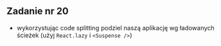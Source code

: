 <!-- _class: time15 -->

## Zadanie nr 20

- wykorzystując code splitting podziel naszą aplikację wg ładowanych ścieżek (użyj `React.lazy` i `<Suspense />`)
